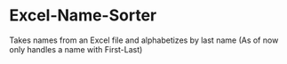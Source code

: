 # Excel-Name-Sorter
Takes names from an Excel file and alphabetizes by last name (As of now only handles a name with First-Last)
